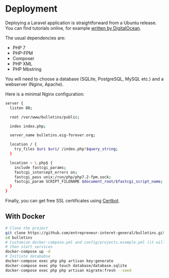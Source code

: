 # Deployment
Deploying a Laravel application is straightforward from a Ubuntu release. You can find tutorials online, for example [written by DigitalOcean](https://www.digitalocean.com/community/tutorials/how-to-deploy-a-laravel-application-with-nginx-on-ubuntu-16-04).

The usual dependencies are:
- PHP 7
- PHP-FPM
- Composer
- PHP XML
- PHP Mbstring

You will need to choose a database (SQLite, PostgreSQL, MySQL etc.) and a webserver (Nginx, Apache).

Here is a minimal Nginx configuration:
```sh
server {
  listen 80;

  root /var/www/bulletins/public;

  index index.php;

  server_name bulletins.eig-forever.org;

  location / {
    try_files $uri $uri/ /index.php?$query_string;
  }

  location ~ \.php$ {
    include fastcgi_params;                
    fastcgi_intercept_errors on;
    fastcgi_pass unix:/run/php/php7.2-fpm.sock;
    fastcgi_param SCRIPT_FILENAME $document_root/$fastcgi_script_name;
  }
}
```

Finally, you can get free SSL certificates using [Certbot](https://certbot.eff.org/).

## With Docker

```sh
# Clone the project
git clone https://github.com/entrepreneur-interet-general/bulletins.git
cd bulletins
# Customize docker-compose.yml and config/projects.example.yml (it will be copied with this name)
# then start services
docker-compose up -d
# Initiate datababse
docker-compose exec php php artisan key:generate
docker-compose exec php touch database/database.sqlite
docker-compose exec php php artisan migrate:fresh --seed
```
